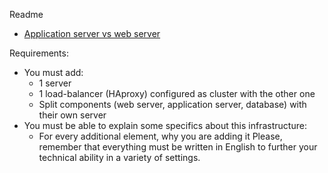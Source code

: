 Readme
- [Application server vs web server]()

Requirements:
- You must add:
	- 1 server
	- 1 load-balancer (HAproxy) configured as cluster with the other one
	- Split components (web server, application server, database) with their own server
- You must be able to explain some specifics about this infrastructure:
	- For every additional element, why you are adding it
Please, remember that everything must be written in English to further your technical ability in a variety of settings.
